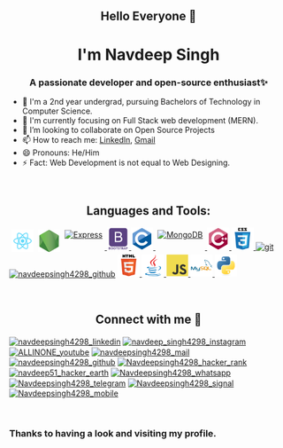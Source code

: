 <!--
**Navdeepsingh4298/Navdeepsingh4298** is a ✨ _special_ ✨ repository because its `README.md` (this file) appears on your GitHub profile.

Here are some ideas to get you started:

- 🔭 I’m currently working on ...
- 🌱 I’m currently learning ...
- 👯 I’m looking to collaborate on ...
- 🤔 I’m looking for help with ...
- 💬 Ask me about ...
- 📫 How to reach me: ...
- 😄 Pronouns: ...
- ⚡ Fun fact: ...
-->

<h2 align="center">Hello Everyone 🤗</h2>
<h1 align="center">I'm Navdeep Singh</h1>
<h3 align="center">A passionate developer and open-source enthusiast✨</h3>

- 🔭 I'm a 2nd year undergrad, pursuing Bachelors of Technology in Computer Science.
- 🌱 I'm currently focusing on Full Stack web development (MERN).
- 👯 I’m looking to collaborate on Open Source Projects
- 📫 How to reach me: [Linkedln](https://www.linkedin.com/in/navdeepsingh4298), [Gmail](navdeepsingh4298@gmail.com)
- 😄 Pronouns: He/Him
- ⚡ Fact: Web Development is not equal to Web Designing.

<br>

<h2 align="center">Languages and Tools:</h2>
<p align="left"> 
 <a href="https://reactjs.org" target="_blank"><img src="https://raw.githubusercontent.com/github/explore/80688e429a7d4ef2fca1e82350fe8e3517d3494d/topics/react/react.png" alt="React" height="40" style="vertical-align:top; margin:4px"></a><a href="https://nodejs.org" target="_blank"><img src="https://raw.githubusercontent.com/github/explore/80688e429a7d4ef2fca1e82350fe8e3517d3494d/topics/nodejs/nodejs.png" alt="Node.js" height="40" style="vertical-align:top; margin:4px"></a><a href="https://expressjs.com" target="_blank"><img src="https://avatars.githubusercontent.com/u/5658226?s=200&v=4" alt="Express" height="40" style="vertical-align:top; margin:4px"></a><a href="https://getbootstrap.com" target="_blank"> <img src="https://raw.githubusercontent.com/devicons/devicon/master/icons/bootstrap/bootstrap-plain-wordmark.svg" alt="bootstrap" width="40" height="40"/> </a> <a href="https://www.cprogramming.com/" target="_blank"> <img src="https://raw.githubusercontent.com/devicons/devicon/master/icons/c/c-original.svg" alt="c" width="40" height="40"/> </a> <a href="https://www.mongodb.com" target="_blank"><img src="https://avatars.githubusercontent.com/u/45120?s=200&v=4" alt="MongoDB" height="40" style="vertical-align:top; margin:4px"></a><a href="https://www.w3schools.com/cpp/" target="_blank"> <img src="https://raw.githubusercontent.com/devicons/devicon/master/icons/cplusplus/cplusplus-original.svg" alt="cplusplus" width="40" height="40"/> </a> <a href="https://www.w3schools.com/css/" target="_blank"> <img src="https://raw.githubusercontent.com/devicons/devicon/master/icons/css3/css3-original-wordmark.svg" alt="css3" width="40" height="40"/> </a> <a href="https://git-scm.com/" target="_blank"> <img src="https://www.vectorlogo.zone/logos/git-scm/git-scm-icon.svg" alt="git" width="40" height="40"/> </a><a href="https://github.com/" target="_blank"><img align="center" src="https://icons.iconarchive.com/icons/position-relative/social-2/64/github-icon.png" alt="navdeepsingh4298_github"/></a>  <a href="https://www.w3.org/html/" target="_blank"> <img src="https://raw.githubusercontent.com/devicons/devicon/master/icons/html5/html5-original-wordmark.svg" alt="html5" width="40" height="40"/> </a> <a href="https://www.java.com" target="_blank"> <img src="https://raw.githubusercontent.com/devicons/devicon/master/icons/java/java-original.svg" alt="java" width="40" height="40"/> </a> <a href="https://developer.mozilla.org/en-US/docs/Web/JavaScript" target="_blank"> <img src="https://raw.githubusercontent.com/devicons/devicon/master/icons/javascript/javascript-original.svg" alt="javascript" width="40" height="40"/> </a> <a href="https://www.mysql.com/" target="_blank"> <img src="https://raw.githubusercontent.com/devicons/devicon/master/icons/mysql/mysql-original-wordmark.svg" alt="mysql" width="40" height="40"/> </a><a href="https://www.python.org" target="_blank"> <img src="https://raw.githubusercontent.com/devicons/devicon/master/icons/python/python-original.svg" alt="python" width="40" height="40"/> </a>
</p>

<br>

<h2 align="center">Connect with me 🤝</h2>
<p>
<a href="https://www.linkedin.com/in/navdeepsingh4298/" target="_blank"><img align="center" src="https://icons.iconarchive.com/icons/uiconstock/round-papercut-social/64/linkedin-icon.png" alt="navdeepsingh4298_linkedin"  /></a>
<a href="https://instagram.com/navdeep_singh4298" target="_blank"><img align="center" src="https://icons.iconarchive.com/icons/uiconstock/round-papercut-social/64/instagram-icon.png" alt="navdeep_singh4298_instagram"  /></a>
<a href="https://www.youtube.com/channel/UCY-b6fuCwQThgMuiHegkHwQ" target="_blank"><img align="center" src="https://icons.iconarchive.com/icons/uiconstock/round-papercut-social/64/youtube-icon.png" alt="ALLINONE_youtube"  /></a>
<a href="mailto:navdeepsingh4298@gmail.com" target="_blank"><img align="center" src="https://icons.iconarchive.com/icons/uiconstock/round-papercut-social/64/email-icon.png" alt="navdeepsingh4298_mail"/></a>
<a href="https://github.com/Navdeepsingh4298/" target="_blank"><img align="center" src="https://icons.iconarchive.com/icons/position-relative/social-2/64/github-icon.png" alt="navdeepsingh4298_github"/></a>  
<a href="https://www.hackerrank.com/Navdeepsingh4298" target="_blank"><img align="center" src="https://hrcdn.net/favicon.ico" alt="Navdeepsingh4298_hacker_rank" height="50" width="50" /></a>
<a href="https://www.hackerearth.com/@navdeep51" target="_blank"><img align="center" src="https://static-fastly.hackerearth.com/static/hackerearth/images/logo/HE_identity.png" alt="navdeep51_hacker_earth" height="50" width="50" /></a>
<a href="https://wa.me/919582364080" target="_blank"><img align="center" src="https://icons.iconarchive.com/icons/dtafalonso/android-l/64/WhatsApp-icon.png" alt="Navdeepsingh4298_whatsapp" height="50" width="50" /></a>
<a href="https://t.me/Navdeepsingh4298" target="_blank"><img align="center" src="https://icons.iconarchive.com/icons/bokehlicia/captiva/64/web-telegram-icon.png" alt="Navdeepsingh4298_telegram" height="50" width="50" /></a>
<a href="https://signal.org/install/" target="_blank"><img align="center" src="https://avatars.githubusercontent.com/u/702459?s=200&v=4" alt="Navdeepsingh4298_signal" height="50" width="50" /></a>
<a href="tel:+919582364080" target="_blank">
<img align="center" src="https://icons.iconarchive.com/icons/wwalczyszyn/android-style-honeycomb/64/Phone-icon.png" alt="Navdeepsingh4298_mobile" height="50" width="50" />
</a> 
</p>
<br>
<h3> Thanks to having a look and visiting my profile.</h3>
<br>

